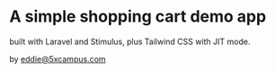 # A simple shopping cart demo app

built with Laravel and Stimulus, plus Tailwind CSS with JIT mode.

by eddie@5xcampus.com
